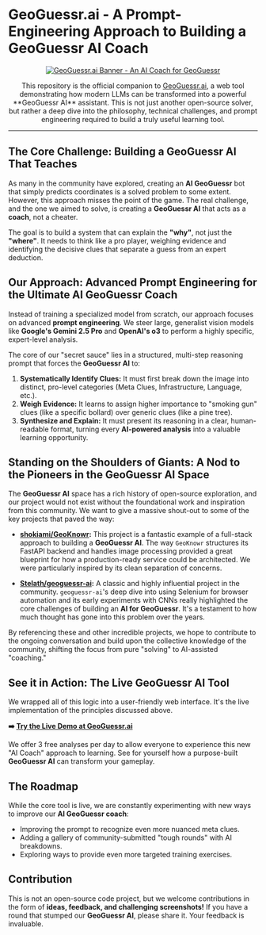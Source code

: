 # GeoGuessr.ai - A Prompt-Engineering Approach to Building a GeoGuessr AI Coach

<p align="center">
  <a href="https://geoguessr.ai" target="_blank">
    <img src="https://geoguessr.ai/og-image.webp" alt="GeoGuessr.ai Banner - An AI Coach for GeoGuessr">
  </a>
</p>

<p align="center">
  This repository is the official companion to <a href="https://geoguessr.ai" target="_blank">GeoGuessr.ai</a>, a web tool demonstrating how modern LLMs can be transformed into a powerful **GeoGuessr AI** assistant. This is not just another open-source solver, but rather a deep dive into the philosophy, technical challenges, and prompt engineering required to build a truly useful learning tool.
</p>

---

## The Core Challenge: Building a GeoGuessr AI That Teaches

As many in the community have explored, creating an **AI GeoGuessr** bot that simply predicts coordinates is a solved problem to some extent. However, this approach misses the point of the game. The real challenge, and the one we aimed to solve, is creating a **GeoGuessr AI** that acts as a **coach**, not a cheater.

The goal is to build a system that can explain the **"why"**, not just the **"where"**. It needs to think like a pro player, weighing evidence and identifying the decisive clues that separate a guess from an expert deduction.

## Our Approach: Advanced Prompt Engineering for the Ultimate AI GeoGuessr Coach

Instead of training a specialized model from scratch, our approach focuses on advanced **prompt engineering**. We steer large, generalist vision models like **Google's Gemini 2.5 Pro** and **OpenAI's o3** to perform a highly specific, expert-level analysis.

The core of our "secret sauce" lies in a structured, multi-step reasoning prompt that forces the **GeoGuessr AI** to:
1.  **Systematically Identify Clues:** It must first break down the image into distinct, pro-level categories (Meta Clues, Infrastructure, Language, etc.).
2.  **Weigh Evidence:** It learns to assign higher importance to "smoking gun" clues (like a specific bollard) over generic clues (like a pine tree).
3.  **Synthesize and Explain:** It must present its reasoning in a clear, human-readable format, turning every **AI-powered analysis** into a valuable learning opportunity.

## Standing on the Shoulders of Giants: A Nod to the Pioneers in the GeoGuessr AI Space

The **GeoGuessr AI** space has a rich history of open-source exploration, and our project would not exist without the foundational work and inspiration from this community. We want to give a massive shout-out to some of the key projects that paved the way:

*   **[shokiami/GeoKnowr](https://github.com/shokiami/GeoKnowr):** This project is a fantastic example of a full-stack approach to building a **GeoGuessr AI**. The way `GeoKnowr` structures its FastAPI backend and handles image processing provided a great blueprint for how a production-ready service could be architected. We were particularly inspired by its clean separation of concerns.

*   **[Stelath/geoguessr-ai](https://github.com/Stelath/geoguessr-ai):** A classic and highly influential project in the community. `geoguessr-ai`'s deep dive into using Selenium for browser automation and its early experiments with CNNs really highlighted the core challenges of building an **AI for GeoGuessr**. It's a testament to how much thought has gone into this problem over the years.

By referencing these and other incredible projects, we hope to contribute to the ongoing conversation and build upon the collective knowledge of the community, shifting the focus from pure "solving" to AI-assisted "coaching."

## See it in Action: The Live GeoGuessr AI Tool

We wrapped all of this logic into a user-friendly web interface. It's the live implementation of the principles discussed above.

**➡️ [Try the Live Demo at GeoGuessr.ai](https://geoguessr.ai)**

We offer 3 free analyses per day to allow everyone to experience this new "AI Coach" approach to learning. See for yourself how a purpose-built **GeoGuessr AI** can transform your gameplay.

## The Roadmap

While the core tool is live, we are constantly experimenting with new ways to improve our **AI GeoGuessr coach**:
*   Improving the prompt to recognize even more nuanced meta clues.
*   Adding a gallery of community-submitted "tough rounds" with AI breakdowns.
*   Exploring ways to provide even more targeted training exercises.

## Contribution

This is not an open-source code project, but we welcome contributions in the form of **ideas, feedback, and challenging screenshots!** If you have a round that stumped our **GeoGuessr AI**, please share it. Your feedback is invaluable.
